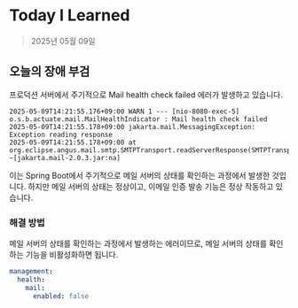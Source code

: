 # Today I Learned

> 2025년 05월 09일

## 오늘의 장애 부검

프로덕션 서버에서 주기적으로 Mail health check failed 에러가 발생하고 있습니다.

```shell
2025-05-09T14:21:55.176+09:00 WARN 1 --- [nio-8080-exec-5] o.s.b.actuate.mail.MailHealthIndicator : Mail health check failed
2025-05-09T14:21:55.178+09:00 jakarta.mail.MessagingException: Exception reading response
2025-05-09T14:21:55.178+09:00 at org.eclipse.angus.mail.smtp.SMTPTransport.readServerResponse(SMTPTransport.java:2509) ~[jakarta.mail-2.0.3.jar:na]
```

이는 Spring Boot에서 주기적으로 메일 서버의 상태를 확인하는 과정에서 발생한 것입니다.
하지만 메일 서버의 상태는 정상이고, 이메일 인증 발송 기능은 정상 작동하고 있습니다.

### 해결 방법

메일 서버의 상태를 확인하는 과정에서 발생하는 에러이므로, 메일 서버의 상태를 확인하는 기능을 비활성화하면 됩니다.

```yaml
management:
  health:
    mail:
      enabled: false
```
